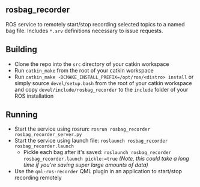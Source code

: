 ## rosbag_recorder

ROS service to remotely start/stop recording selected topics to a named bag file.
Includes `*.srv` definitions necessary to issue requests.

## Building

 - Clone the repo into the `src` directory of your catkin workspace
 - Run `catkin_make` from the root of your catkin workspace
 - Run `catkin_make -DCMAKE_INSTALL_PREFIX=/opt/ros/<distro> install` or simply source `devel/setup.bash` from the root of your catkin workspace and copy `devel/include/rosbag_recorder` to the `include` folder of your ROS installation
 
## Running

- Start the service using rosrun: `rosrun rosbag_recorder rosbag_recorder_server.py`
- Start the service using launch file: `roslaunch rosbag_recorder rosbag_recorder.launch`
    - Pickle each bag after it's saved: `roslaunch rosbag_recorder rosbag_recorder.launch pickle:=true` _(Note, this could take a long time if you're saving super large amounts of data)_
- Use the `qml-ros-recorder` QML plugin in an application to start/stop recording remotely

